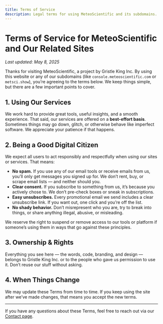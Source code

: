 ```yaml
---
title: Terms of Service
description: Legal terms for using MeteoScientific and its subdomains.
---
```


# Terms of Service for MeteoScientific and Our Related Sites

_Last updated: May 8, 2025_

Thanks for visiting MeteoScientific, a project by Gristle King Inc. By using this website or any of our subdomains (like `console.meteoscientific.com` or `metsci.show`), you’re agreeing to the terms below. We keep things simple, but there are a few important points to cover.

## 1. Using Our Services

We work hard to provide great tools, useful insights, and a smooth experience. That said, our services are offered on a **best-effort basis**. Sometimes things may go down, glitch, or otherwise behave like imperfect software. We appreciate your patience if that happens.

## 2. Being a Good Digital Citizen

We expect all users to act responsibly and respectfully when using our sites or services. That means:

- **No spam.** If you use any of our email tools or receive emails from us, you’ll only get messages you signed up for. We don’t rent, buy, or scrape email lists — and neither should you.
- **Clear consent.** If you subscribe to something from us, it’s because you actively chose to. We don’t pre-check boxes or sneak in subscriptions. 
- **Easy unsubscribes.** Every promotional email we send includes a clear unsubscribe link. If you want out, one click and you’re off the list.
- **No shady behavior.** Don’t misrepresent who you are, try to break into things, or share anything illegal, abusive, or misleading.

We reserve the right to suspend or remove access to our tools or platform if someone’s using them in ways that go against these principles.    


## 3. Ownership & Rights

Everything you see here — the words, code, branding, and design — belongs to Gristle King Inc. or to the people who gave us permission to use it. Don’t reuse our stuff without asking.

## 4. When Things Change

We may update these Terms from time to time. If you keep using the site after we’ve made changes, that means you accept the new terms.

---

If you have any questions about these Terms, feel free to reach out via our [Contact page](/contact). 
